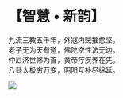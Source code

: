 # 【智慧 • 新韵】

九流三教五千年，外冦内贼摧愈坚。    
老子无为天有道，佛陀空性法无边。    
仲尼济世修为首，黄帝疗疾养在先。    
八卦太极穷万变，阴阳互补尽绵延。

![](18.jpg)
